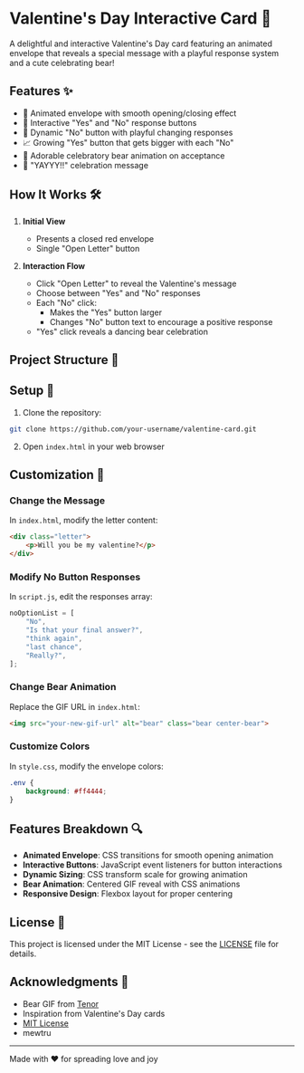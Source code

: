 # Valentine's Day Interactive Card 💌

A delightful and interactive Valentine's Day card featuring an animated envelope that reveals a special message with a playful response system and a cute celebrating bear!

## Features ✨

- 💝 Animated envelope with smooth opening/closing effect
- 🎯 Interactive "Yes" and "No" response buttons
- 🔄 Dynamic "No" button with playful changing responses
- 📈 Growing "Yes" button that gets bigger with each "No"
- 🐻 Adorable celebratory bear animation on acceptance
- 💖 "YAYYY!!" celebration message

## How It Works 🛠️

1. **Initial View**
   - Presents a closed red envelope
   - Single "Open Letter" button

2. **Interaction Flow**
   - Click "Open Letter" to reveal the Valentine's message
   - Choose between "Yes" and "No" responses
   - Each "No" click:
     - Makes the "Yes" button larger
     - Changes "No" button text to encourage a positive response
   - "Yes" click reveals a dancing bear celebration

## Project Structure 📁 

## Setup 🚀

1. Clone the repository:

```bash
git clone https://github.com/your-username/valentine-card.git
```

2. Open `index.html` in your web browser

## Customization 🎨

### Change the Message
In `index.html`, modify the letter content:
```html
<div class="letter">
    <p>Will you be my valentine?</p>
</div>
```

### Modify No Button Responses
In `script.js`, edit the responses array:
```javascript
noOptionList = [
    "No",
    "Is that your final answer?",
    "think again",
    "last chance",
    "Really?",
];
```

### Change Bear Animation
Replace the GIF URL in `index.html`:
```html
<img src="your-new-gif-url" alt="bear" class="bear center-bear">
```

### Customize Colors
In `style.css`, modify the envelope colors:
```css
.env {
    background: #ff4444;
}
```

## Features Breakdown 🔍

- **Animated Envelope**: CSS transitions for smooth opening animation
- **Interactive Buttons**: JavaScript event listeners for button interactions
- **Dynamic Sizing**: CSS transform scale for growing animation
- **Bear Animation**: Centered GIF reveal with CSS animations
- **Responsive Design**: Flexbox layout for proper centering

## License 📝

This project is licensed under the MIT License - see the [LICENSE](LICENSE) file for details.

## Acknowledgments 🙏

- Bear GIF from [Tenor](https://tenor.com/)
- Inspiration from Valentine's Day cards
- [MIT License](LICENSE)
- mewtru
---

Made with ❤️ for spreading love and joy 